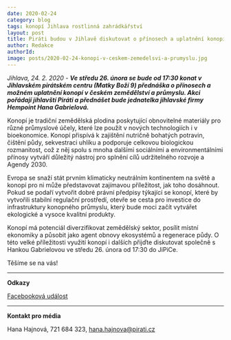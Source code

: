 ```yaml
---
date: 2020-02-24
category: blog
tags: konopí Jihlava rostlinná zahrádkářství
layout: post
title: Piráti budou v Jihlavě diskutovat o přínosech a uplatnění konopí nejen v zemědělství
author: Redakce
authorId:  
image: posts/2020-02-24-konopi-v-ceskem-zemedelsvi-a-prumyslu.jpg
---
```


*Jihlava, 24. 2. 2020* - ***Ve středu 26. února se bude od 17:30 konat v Jihlavském pirátském centru (Matky Boží 9) přednáška o přínosech a možném uplatnění konopí v českém zemědělství a průmyslu. Akci pořádají jihlavští Piráti a přednášet bude jednatelka jihlavské firmy Hempoint Hana Gabrielová.***

Konopí je tradiční zemědělská plodina poskytující obnovitelné materiály pro různé průmyslové účely, které lze použít v nových technologiích i v bioekonomice. Konopí přispívá k zajištění nutričně bohatých potravin, čištění půdy, sekvestraci uhlíku a podporuje celkovou biologickou rozmanitost, což z něj spolu s mnoha dalšími sociálními a environmentálními přínosy vytváří důležitý nástroj pro splnění cílů udržitelného rozvoje a Agendy 2030.

Evropa se snaží stát prvním klimaticky neutrálním kontinentem na světě a konopí pro ni může představovat zajímavou příležitost, jak toho dosáhnout. Pokud se podaří vytvořit dobré právní předpisy týkající se konopí, které by vytvořili stabilní regulační prostředí, otevře se cesta pro investice do infrastruktury konopného průmyslu, který bude moci začít vytvářet ekologické a vysoce kvalitní produkty.  

Konopí má potenciál diverzifikovat zemědělský sektor, posílit místní ekonomiky a působit jako agent obnovy ekosystémů a regenerace půdy. O této velké příležitosti využití konopí i dalších přijďte diskutovat společně s Hankou Gabrielovou ve středu 26. února od 17:30 do JiPiCe. 

Těšíme se na vás!

---

**Odkazy**

[Facebooková událost](https://www.facebook.com/events/1307563349431530/)

---

**Kontakt pro média**

Hana Hajnová, 721 684 323, <hana.hajnova@pirati.cz>
